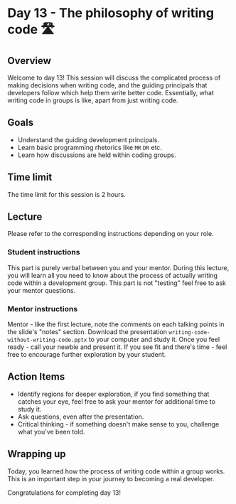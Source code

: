 # Day 13 - The philosophy of writing code 🛣️

## Overview

Welcome to day 13! This session will discuss the complicated process of making decisions when writing code, and the guiding principals that developers follow which help them write better code. Essentially, what writing code in groups is like, apart from just writing code.

## Goals

- Understand the guiding development principals.
- Learn basic programming rhetorics like `MR` `DR` etc.
- Learn how discussions are held within coding groups.

## Time limit

The time limit for this session is 2 hours.

## Lecture

Please refer to the corresponding instructions depending on your role.

### Student instructions

This part is purely verbal between you and your mentor.
During this lecture, you will learn all you need to know about the process of actually writing code within a development group. This part is not "testing" feel free to ask your mentor questions.

### Mentor instructions

Mentor - like the first lecture, note the comments on each talking points in the slide's "notes" section.
Download the presentation `writing-code-without-writing-code.pptx` to your computer and study it. Once you feel ready - call your newbie and present it. If you see fit and there's time - feel free to encourage further exploration by your student.

## Action Items

- Identify regions for deeper exploration, if you find something that catches your eye, feel free to ask your mentor for additional time to study it.
- Ask questions, even after the presentation.
- Critical thinking - if something doesn't make sense to you, challenge what you've been told.

## Wrapping up

Today, you learned how the process of writing code within a group works.
This is an important step in your journey to becoming a real developer.

Congratulations for completing day 13!

